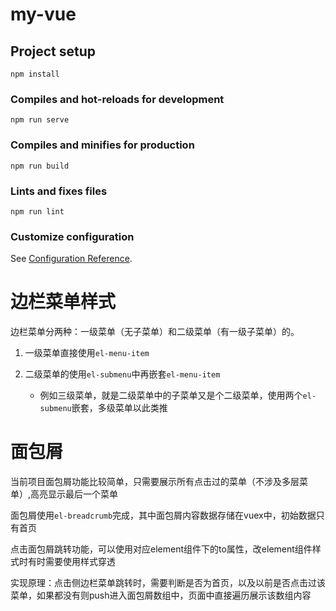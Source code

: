 # my-vue

## Project setup
```
npm install
```

### Compiles and hot-reloads for development
```
npm run serve
```

### Compiles and minifies for production
```
npm run build
```

### Lints and fixes files
```
npm run lint
```

### Customize configuration
See [Configuration Reference](https://cli.vuejs.org/config/).

# 边栏菜单样式
边栏菜单分两种：一级菜单（无子菜单）和二级菜单（有一级子菜单）的。

1. 一级菜单直接使用`el-menu-item`

2. 二级菜单的使用`el-submenu`中再嵌套`el-menu-item`
   
   - 例如三级菜单，就是二级菜单中的子菜单又是个二级菜单，使用两个`el-submenu`嵌套，多级菜单以此类推

# 面包屑
当前项目面包屑功能比较简单，只需要展示所有点击过的菜单（不涉及多层菜单）,高亮显示最后一个菜单

面包屑使用`el-breadcrumb`完成，其中面包屑内容数据存储在vuex中，初始数据只有首页

点击面包屑跳转功能，可以使用对应element组件下的to属性，改element组件样式时有时需要使用样式穿透

实现原理：点击侧边栏菜单跳转时，需要判断是否为首页，以及以前是否点击过该菜单，如果都没有则push进入面包屑数组中，页面中直接遍历展示该数组内容


